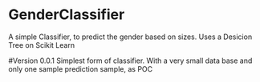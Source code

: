 # GenderClassifier
A simple Classifier, to predict the gender based on sizes. Uses a Desicion Tree on Scikit Learn

#Version 0.0.1
Simplest form of classifier. With a very small data base and only one sample prediction sample, as POC
